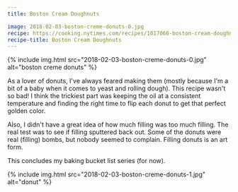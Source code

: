 ```yaml
---
title: Boston Cream Doughnuts

image: 2018-02-03-boston-creme-donuts-0.jpg
recipe: https://cooking.nytimes.com/recipes/1017066-boston-cream-doughnuts
recipe-title: Boston Cream Doughnuts
---
```


<div class="photos">
{% include img.html src="2018-02-03-boston-creme-donuts-0.jpg" alt="boston creme donuts" %}
</div>

As a lover of donuts, I've always feared making them (mostly because I'm a bit of a baby when it comes to yeast and rolling dough). This recipe wasn't so bad! I think the trickiest part was keeping the oil at a consistent temperature and finding the right time to flip each donut to get that perfect golden color.

Also, I didn't have a great idea of how much filling was too much filling. The real test was to see if filling sputtered back out. Some of the donuts were real (filling) bombs, but nobody seemed to complain. Filling donuts is an art form.

This concludes my baking bucket list series (for now).

<div class="photos">
{% include img.html src="2018-02-03-boston-creme-donuts-1.jpg" alt="donut" %}
</div>
